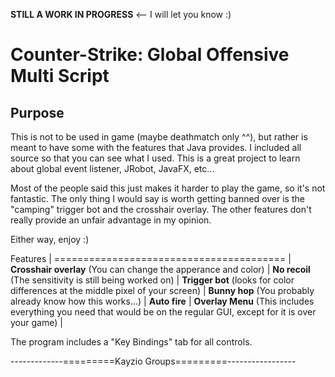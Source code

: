 **STILL A WORK IN PROGRESS** <-- I will let you know :)

Counter-Strike: Global Offensive Multi Script
=============================================================

Purpose
-------------------------------------------------------------
This is not to be used in game (maybe deathmatch only ^^), but
rather is meant to have some with the features that Java provides.
I included all source so that you can see what I used. This is a great
project to learn about global event listener, JRobot, JavaFX, etc...

Most of the people said this just makes it harder to play the game, so
it's not fantastic. The only thing I would say is worth getting banned over
is the "camping" trigger bot and the crosshair overlay. The other features
don't really provide an unfair advantage in my opinion.

Either way, enjoy :)

Features                                                                                                                 |
========================================                                                                                 |
**Crosshair overlay** (You can change the apperance and color)	                                                         |
**No recoil** (The sensitivity is still being worked on)                                                                 |
**Trigger bot** (looks for color differences at the middle pixel of your screen)                                         |
**Bunny hop** (You probably already know how this works...)                                                              |
**Auto fire**                                                                                                            |
**Overlay Menu** (This includes everything you need that would be on the regular GUI, except for it is over your game)   |

The program includes a "Key Bindings" tab for all controls.


-------------=========Kayzio Groups=========-----------------
